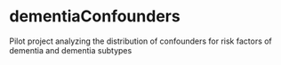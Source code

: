 # dementiaConfounders
Pilot project analyzing the distribution of confounders for risk factors of dementia and dementia subtypes
